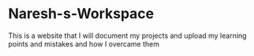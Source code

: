 # Naresh-s-Workspace
This is a website that I will document my projects and upload my learning points and mistakes and how I overcame them

